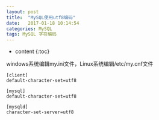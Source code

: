```yaml
---
layout: post
title:  "MySQL使用utf8编码"
date:   2017-01-18 10:14:54
categories: MySQL
tags: MySQL 字符编码
---
```


* content
{:toc}

windows系统编辑my.ini文件，Linux系统编辑/etc/my.cnf文件
```
[client]
default-character-set=utf8

[mysql]
default-character-set=utf8

[mysqld]
character-set-server=utf8
```
